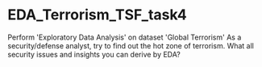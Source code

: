 # EDA_Terrorism_TSF_task4
Perform 'Exploratory Data Analysis' on dataset 'Global Terrorism' 
As a security/defense analyst, try to find out the hot zone of terrorism. 
What all security issues and insights you can derive by EDA?
